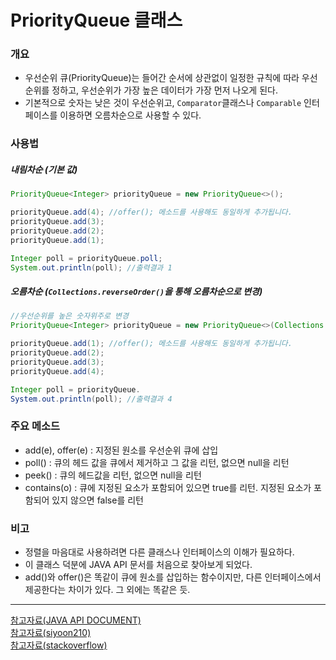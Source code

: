 # PriorityQueue 클래스
### 개요
- 우선순위 큐(PriorityQueue)는 들어간 순서에 상관없이 일정한 규칙에 따라 우선순위를 정하고, 우선순위가 가장 높은 데이터가 가장 먼저 나오게 된다.
- 기본적으로 숫자는 낮은 것이 우선순위고, `Comparator`클래스나 `Comparable` 인터페이스를 이용하면 오름차순으로 사용할 수 있다.
### 사용법
##### 내림차순 (기본 값)
```java
PriorityQueue<Integer> priorityQueue = new PriorityQueue<>();

priorityQueue.add(4); //offer(); 메소드를 사용해도 동일하게 추가됩니다.
priorityQueue.add(3);
priorityQueue.add(2);
priorityQueue.add(1);

Integer poll = priorityQueue.poll;
System.out.println(poll); //출력결과 1
```
##### 오름차순 (`Collections.reverseOrder()`을 통해 오름차순으로 변경)
```java
//우선순위를 높은 숫자위주로 변경
PriorityQueue<Integer> priorityQueue = new PriorityQueue<>(Collections.reverseOrder());

priorityQueue.add(1); //offer(); 메소드를 사용해도 동일하게 추가됩니다.
priorityQueue.add(2);
priorityQueue.add(3);
priorityQueue.add(4);

Integer poll = priorityQueue.
System.out.println(poll); //출력결과 4
```
### 주요 메소드
- add(e), offer(e) : 지정된 원소를 우선순위 큐에 삽입
- poll() : 큐의 헤드 값을 큐에서 제거하고 그 값을 리턴, 없으면 null을 리턴
- peek() : 큐의 헤드값을 리턴, 없으면 null을 리턴
- contains(o) : 큐에 지정된 요소가 포함되어 있으면 true를 리턴. 지정된 요소가 포함되어 있지 않으면 false를 리턴
### 비고
- 정렬을 마음대로 사용하려면 다른 클래스나 인터페이스의 이해가 필요하다.
- 이 클래스 덕분에 JAVA API 문서를 처음으로 찾아보게 되었다.
- add()와 offer()은 똑같이 큐에 원소를 삽입하는 함수이지만, 다른 인터페이스에서 제공한다는 차이가 있다. 그 외에는 똑같은 듯.

---
[참고자료(JAVA API DOCUMENT)](https://docs.oracle.com/javase/7/docs/api/)<br/>
[참고자료(siyoon210)](https://siyoon210.tistory.com/117)<br/>
[참고자료(stackoverflow)](https://stackoverflow.com/questions/15591431/difference-between-offer-and-add-in-priority-queue-in-java)
